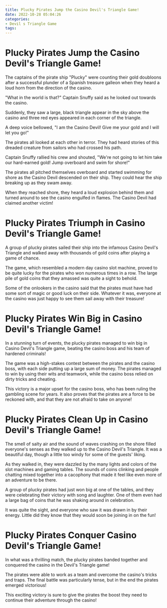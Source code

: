 ```yaml
---
title: Plucky Pirates Jump the Casino Devil's Triangle Game!
date: 2022-10-28 05:04:26
categories:
- Devil s Triangle Game
tags:
---
```



#  Plucky Pirates Jump the Casino Devil's Triangle Game!

The captains of the pirate ship "Plucky" were counting their gold doubloons after a successful plunder of a Spanish treasure galleon when they heard a loud horn from the direction of the casino.

"What in the world is that?" Captain Snuffy said as he looked out towards the casino.

Suddenly, they saw a large, black triangle appear in the sky above the casino and three red eyes appeared in each corner of the triangle.

A deep voice bellowed, "I am the Casino Devil! Give me your gold and I will let you go!"

The pirates all looked at each other in terror. They had heard stories of this dreaded creature from sailors who had crossed his path.

Captain Snuffy rallied his crew and shouted, "We're not going to let him take our hard-earned gold! Jump overboard and swim for shore!"

The pirates all pitched themselves overboard and started swimming for shore as the Casino Devil descended on their ship. They could hear the ship breaking up as they swam away.

When they reached shore, they heard a loud explosion behind them and turned around to see the casino engulfed in flames. The Casino Devil had claimed another victim!

#  Plucky Pirates Triumph in Casino Devil's Triangle Game!

A group of plucky pirates sailed their ship into the infamous Casino Devil's Triangle and walked away with thousands of gold coins after playing a game of chance.

The game, which resembled a modern day casino slot machine, proved to be quite lucky for the pirates who won numerous times in a row. The large pile of gold coins that they amassed was quite a sight to behold.

Some of the onlookers in the casino said that the pirates must have had some sort of magic or good luck on their side. Whatever it was, everyone at the casino was just happy to see them sail away with their treasure!

#  Plucky Pirates Win Big in Casino Devil's Triangle Game!

In a stunning turn of events, the plucky pirates managed to win big in Casino Devil's Triangle game, beating the casino boss and his team of hardened criminals!

The game was a high-stakes contest between the pirates and the casino boss, with each side putting up a large sum of money. The pirates managed to win by using their wits and teamwork, while the casino boss relied on dirty tricks and cheating.

This victory is a major upset for the casino boss, who has been ruling the gambling scene for years. It also proves that the pirates are a force to be reckoned with, and that they are not afraid to take on anyone!

#  Plucky Pirates Clean Up in Casino Devil's Triangle Game!

The smell of salty air and the sound of waves crashing on the shore filled everyone's senses as they walked up to the Casino Devil's Triangle. It was a beautiful day, though a little too windy for some of the guests' liking.

As they walked in, they were dazzled by the many lights and colors of the slot machines and gaming tables. The sounds of coins clinking and people chatting mixed together into a cacophony that made it feel like even more of an adventure to be there.

A group of plucky pirates had just won big at one of the tables, and they were celebrating their victory with song and laughter. One of them even had a large bag of coins that he was shaking around in celebration.

It was quite the sight, and everyone who saw it was drawn in by their energy. Little did they know that they would soon be joining in on the fun!

#  Plucky Pirates Conquer Casino Devil's Triangle Game!

In what was a thrilling match, the plucky pirates banded together and conquered the casino in the Devil's Triangle game!

The pirates were able to work as a team and overcome the casino's tricks and traps. The final battle was particularly tense, but in the end the pirates emerged victorious!

This exciting victory is sure to give the pirates the boost they need to continue their adventure through the casino!